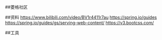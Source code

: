 ##菱格社区

##资料
https://www.bilibili.com/video/BV1r4411r7au
https://spring.io/guides
https://spring.io/guides/gs/serving-web-content/
https://v3.bootcss.com/


##工具
